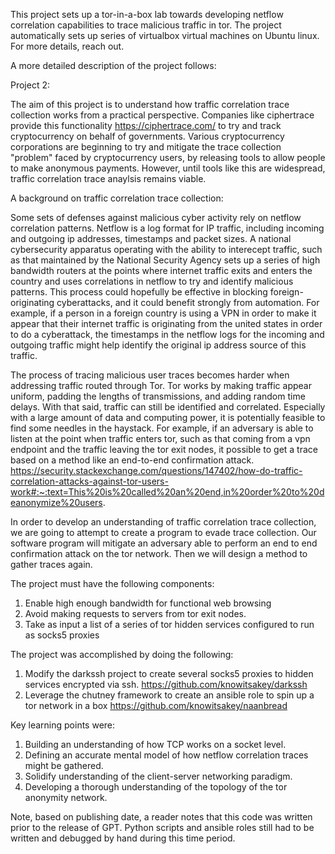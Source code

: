
This project sets up a tor-in-a-box lab towards developing netflow correlation capabilities to trace malicious traffic in tor. The project automatically sets up series of virtualbox virtual machines on Ubuntu linux.
For more details, reach out.

A more detailed description of the project follows:

Project 2:

The aim of this project is to understand how traffic correlation trace collection works from a practical perspective. Companies like ciphertrace provide this functionality https://ciphertrace.com/ to try and track cryptocurrency on behalf of governments. Various cryptocurrency corporations are beginning to try and mitigate the trace collection "problem" faced by cryptocurrency users, by releasing tools to allow people to make anonymous payments. However, until tools like this are widespread, traffic correlation trace anaylsis remains viable.

A background on traffic correlation trace collection:

Some sets of defenses against malicious cyber activity rely on netflow correlation patterns. Netflow is a log format for IP traffic, including incoming and outgoing ip addresses, timestamps and packet sizes. A national cybersecurity apparatus operating with the ability to interecept traffic, such as that maintained by the National Security Agency sets up a series of high bandwidth routers at the points where internet traffic exits and enters the country and uses correlations in netflow to try and identify malicious patterns. This process could hopefully be effective in blocking foreign-originating cyberattacks, and it could benefit strongly from automation.
For example, if a person in a foreign country is using a VPN in order to make it appear that their internet traffic is originating from the united states in order to do a cyberattack, the timestamps in the netflow logs for the incoming and outgoing traffic might help identify the original ip address source of this traffic.

The process of tracing malicious user traces becomes harder when addressing traffic routed through Tor. Tor works by making traffic appear uniform, padding the lengths of transmissions, and adding random time delays. With that said, traffic can still be identified and correlated. Especially with a large amount of data and computing power, it is potentially feasible to find some needles in the haystack. For example, if an adversary is able to listen at the point when traffic enters tor, such as that coming from a vpn endpoint and the traffic leaving the tor exit nodes, it possible to get a trace based on a method like an end-to-end confirmation attack. https://security.stackexchange.com/questions/147402/how-do-traffic-correlation-attacks-against-tor-users-work#:~:text=This%20is%20called%20an%20end,in%20order%20to%20deanonymize%20users.


In order to develop an understanding of traffic correlation trace collection, we are going to attempt to create a program to evade trace collection. Our software program will mitigate an adversary able to perform an end to end confirmation attack on the tor network. Then we will design a method to gather traces again.

The project must have the following components:

1. Enable high enough bandwidth for functional web browsing
2. Avoid making requests to servers from tor exit nodes.
3. Take as input a list of a series of tor hidden services configured to run as socks5 proxies

The project was accomplished by doing the following:

1. Modify the darkssh project to create several socks5 proxies to hidden services encrypted via ssh. https://github.com/knowitsakey/darkssh
2. Leverage the chutney framework to create an ansible role to spin up a tor network in a box https://github.com/knowitsakey/naanbread

Key learning points were:

1. Building an understanding of how TCP works on a socket level.
2. Defining an accurate mental model of how netflow correlation traces might be gathered.
3. Solidify understanding of the client-server networking paradigm.
4. Developing a thorough understanding of the topology of the tor anonymity network.


Note, based on publishing date, a reader notes that this code was written prior to the release of GPT. Python scripts and ansible roles still had to be written and debugged by hand during this time period.


